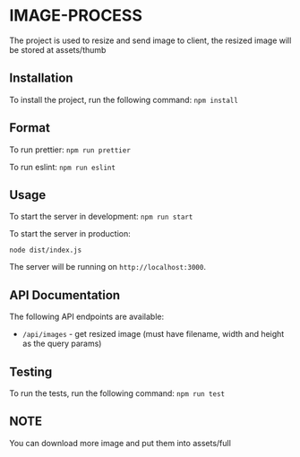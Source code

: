 # IMAGE-PROCESS

The project is used to resize and send image to client, the resized image will be stored at assets/thumb

## Installation

To install the project, run the following command: 
``
   npm install
``

## Format

To run prettier:
``
    npm run prettier
``

To run eslint:
``
    npm run eslint
``

## Usage

To start the server in development:
``
    npm run start
``

To start the server in production:

``
    node dist/index.js
``    

The server will be running on `http://localhost:3000`.

## API Documentation

The following API endpoints are available:

- `/api/images` - get resized image (must have filename, width and height as the query params)

## Testing

To run the tests, run the following command:
``
    npm run test
``

## NOTE

You can download more image and put them into assets/full 
